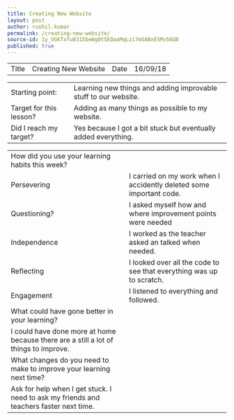 ```yaml
---
title: Creating New Website
layout: post
author: rushil.kumar
permalink: /creating-new-website/
source-id: 1y_VGKTxfu0315beWg0tSEQaaMqLzi7mSABxESMv56Q8
published: true
---
```

<table>
  <tr>
    <td>Title</td>
    <td>Creating New Website</td>
    <td>Date</td>
    <td>16/09/18</td>
  </tr>
</table>


<table>
  <tr>
    <td>Starting point:</td>
    <td>Learning new things and adding improvable stuff to our website. </td>
  </tr>
  <tr>
    <td>Target for this lesson?</td>
    <td>Adding as many things as possible to my website.</td>
  </tr>
  <tr>
    <td>Did I reach my target? </td>
    <td>Yes because I got a bit stuck but eventually added everything.</td>
  </tr>
</table>


<table>
  <tr>
    <td>How did you use your learning habits this week?</td>
    <td></td>
  </tr>
  <tr>
    <td>Persevering</td>
    <td>I carried on my work when I accidently deleted some important code.</td>
  </tr>
  <tr>
    <td>Questioning?</td>
    <td>I asked myself how and where improvement points were needed</td>
  </tr>
  <tr>
    <td>Independence</td>
    <td>I worked as the teacher asked an talked when needed.</td>
  </tr>
  <tr>
    <td>Reflecting</td>
    <td>I looked over all the code to see that everything was up to scratch.</td>
  </tr>
  <tr>
    <td>Engagement</td>
    <td>I listened to everything and followed.</td>
  </tr>
  <tr>
    <td>What could have gone better in your learning?</td>
    <td></td>
  </tr>
  <tr>
    <td>I could have done more at home because there are a still a lot of things to improve.</td>
    <td></td>
  </tr>
  <tr>
    <td>What changes do you need to make to improve your learning next time?</td>
    <td></td>
  </tr>
  <tr>
    <td>Ask for help when I get stuck. I need to ask my friends and teachers faster next time.</td>
    <td></td>
  </tr>
</table>


